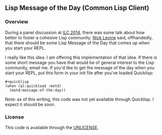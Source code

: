 ## Lisp Message of the Day (Common Lisp Client)

### Overview

During a panel discussion at [ILC 2014][ILC], there was some talk about
how better to foster a cohesive Lisp community.  [Nick Levine][NDL]
said, offhandedly, that there should be some Lisp Message of the Day
that comes up when you start your REPL.

[ILC]: http://ilc2014.iro.umontreal.ca/
[NDL]: http://nicklevine.org/

I really like this idea.  I am offering this implementation of that
idea.  If there is some short message you have that would be of
general interest to the Lisp community, email me.  If you'd like to
get the message of the day when you start your REPL, put this form in
your init file after you've loaded Quicklisp:

    #+quicklisp
    (when (ql:quickload :motd)
      (motd:message-of-the-day))

Note: as of this writing, this code was not yet available through
Quicklisp.  I expect it should be soon.

### License

This code is available through the [UNLICENSE][UN].

[UN]: http://unlicense.org/
